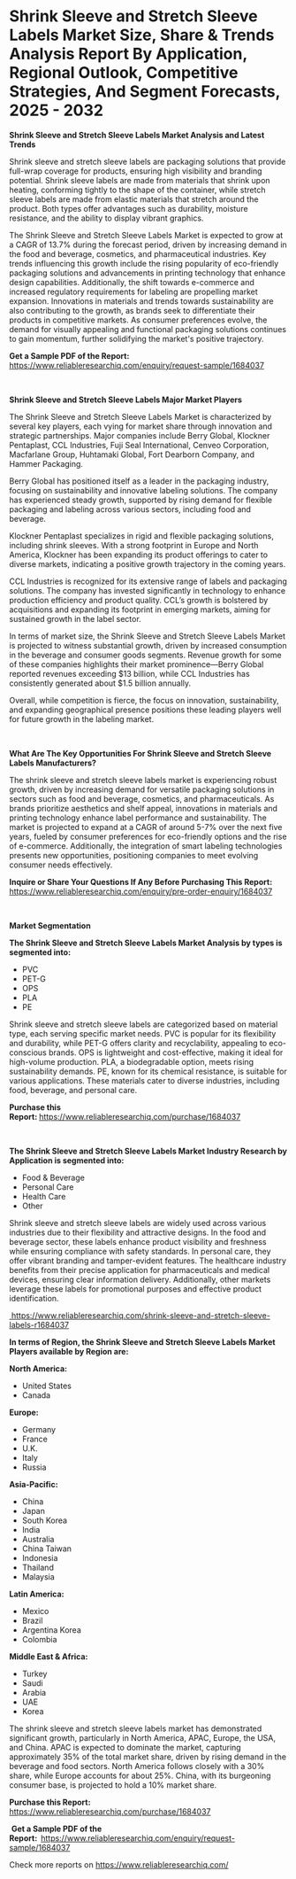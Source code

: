 <p><h1>Shrink Sleeve and Stretch Sleeve Labels Market Size, Share & Trends Analysis Report By Application, Regional Outlook, Competitive Strategies, And Segment Forecasts, 2025 - 2032</h1></p><p><strong>Shrink Sleeve and Stretch Sleeve Labels Market Analysis and Latest Trends</strong></p>
<p><p>Shrink sleeve and stretch sleeve labels are packaging solutions that provide full-wrap coverage for products, ensuring high visibility and branding potential. Shrink sleeve labels are made from materials that shrink upon heating, conforming tightly to the shape of the container, while stretch sleeve labels are made from elastic materials that stretch around the product. Both types offer advantages such as durability, moisture resistance, and the ability to display vibrant graphics.</p><p>The Shrink Sleeve and Stretch Sleeve Labels Market is expected to grow at a CAGR of 13.7% during the forecast period, driven by increasing demand in the food and beverage, cosmetics, and pharmaceutical industries. Key trends influencing this growth include the rising popularity of eco-friendly packaging solutions and advancements in printing technology that enhance design capabilities. Additionally, the shift towards e-commerce and increased regulatory requirements for labeling are propelling market expansion. Innovations in materials and trends towards sustainability are also contributing to the growth, as brands seek to differentiate their products in competitive markets. As consumer preferences evolve, the demand for visually appealing and functional packaging solutions continues to gain momentum, further solidifying the market's positive trajectory.</p></p>
<p><strong>Get a Sample PDF of the Report:&nbsp;</strong> <a href="https://www.reliableresearchiq.com/enquiry/request-sample/1684037?utm_campaign=2325&utm_medium=2&utm_source=Github&utm_content=ia&utm_term=26032025&utm_id=shrink-sleeve-and-stretch-sleeve-labels">https://www.reliableresearchiq.com/enquiry/request-sample/1684037</a></p>
<p>&nbsp;</p>
<p><strong>Shrink Sleeve and Stretch Sleeve Labels Major Market Players</strong></p>
<p><p>The Shrink Sleeve and Stretch Sleeve Labels Market is characterized by several key players, each vying for market share through innovation and strategic partnerships. Major companies include Berry Global, Klockner Pentaplast, CCL Industries, Fuji Seal International, Cenveo Corporation, Macfarlane Group, Huhtamaki Global, Fort Dearborn Company, and Hammer Packaging.</p><p>Berry Global has positioned itself as a leader in the packaging industry, focusing on sustainability and innovative labeling solutions. The company has experienced steady growth, supported by rising demand for flexible packaging and labeling across various sectors, including food and beverage.</p><p>Klockner Pentaplast specializes in rigid and flexible packaging solutions, including shrink sleeves. With a strong footprint in Europe and North America, Klockner has been expanding its product offerings to cater to diverse markets, indicating a positive growth trajectory in the coming years.</p><p>CCL Industries is recognized for its extensive range of labels and packaging solutions. The company has invested significantly in technology to enhance production efficiency and product quality. CCL’s growth is bolstered by acquisitions and expanding its footprint in emerging markets, aiming for sustained growth in the label sector.</p><p>In terms of market size, the Shrink Sleeve and Stretch Sleeve Labels Market is projected to witness substantial growth, driven by increased consumption in the beverage and consumer goods segments. Revenue growth for some of these companies highlights their market prominence—Berry Global reported revenues exceeding $13 billion, while CCL Industries has consistently generated about $1.5 billion annually.</p><p>Overall, while competition is fierce, the focus on innovation, sustainability, and expanding geographical presence positions these leading players well for future growth in the labeling market.</p></p>
<p>&nbsp;</p>
<p><strong>What Are The Key Opportunities For Shrink Sleeve and Stretch Sleeve Labels Manufacturers?</strong></p>
<p><p>The shrink sleeve and stretch sleeve labels market is experiencing robust growth, driven by increasing demand for versatile packaging solutions in sectors such as food and beverage, cosmetics, and pharmaceuticals. As brands prioritize aesthetics and shelf appeal, innovations in materials and printing technology enhance label performance and sustainability. The market is projected to expand at a CAGR of around 5-7% over the next five years, fueled by consumer preferences for eco-friendly options and the rise of e-commerce. Additionally, the integration of smart labeling technologies presents new opportunities, positioning companies to meet evolving consumer needs effectively.</p></p>
<p><strong>Inquire or Share Your Questions If Any Before Purchasing This Report:</strong> <a href="https://www.reliableresearchiq.com/enquiry/pre-order-enquiry/1684037?utm_campaign=2325&utm_medium=2&utm_source=Github&utm_content=ia&utm_term=26032025&utm_id=shrink-sleeve-and-stretch-sleeve-labels">https://www.reliableresearchiq.com/enquiry/pre-order-enquiry/1684037</a></p>
<p>&nbsp;</p>
<p><strong>Market Segmentation</strong></p>
<p><strong>The Shrink Sleeve and Stretch Sleeve Labels Market Analysis by types is segmented into:</strong></p>
<p><ul><li>PVC</li><li>PET-G</li><li>OPS</li><li>PLA</li><li>PE</li></ul></p>
<p><p>Shrink sleeve and stretch sleeve labels are categorized based on material type, each serving specific market needs. PVC is popular for its flexibility and durability, while PET-G offers clarity and recyclability, appealing to eco-conscious brands. OPS is lightweight and cost-effective, making it ideal for high-volume production. PLA, a biodegradable option, meets rising sustainability demands. PE, known for its chemical resistance, is suitable for various applications. These materials cater to diverse industries, including food, beverage, and personal care.</p></p>
<p><strong>Purchase this Report:&nbsp;</strong><a href="https://www.reliableresearchiq.com/purchase/1684037?utm_campaign=2325&utm_medium=2&utm_source=Github&utm_content=ia&utm_term=26032025&utm_id=shrink-sleeve-and-stretch-sleeve-labels">https://www.reliableresearchiq.com/purchase/1684037</a></p>
<p>&nbsp;</p>
<p><strong>The Shrink Sleeve and Stretch Sleeve Labels Market Industry Research by Application is segmented into:</strong></p>
<p><ul><li>Food & Beverage</li><li>Personal Care</li><li>Health Care</li><li>Other</li></ul></p>
<p><p>Shrink sleeve and stretch sleeve labels are widely used across various industries due to their flexibility and attractive designs. In the food and beverage sector, these labels enhance product visibility and freshness while ensuring compliance with safety standards. In personal care, they offer vibrant branding and tamper-evident features. The healthcare industry benefits from their precise application for pharmaceuticals and medical devices, ensuring clear information delivery. Additionally, other markets leverage these labels for promotional purposes and effective product identification.</p></p>
<p><a href="https://www.reliableresearchiq.com/shrink-sleeve-and-stretch-sleeve-labels-r1684037?utm_campaign=2325&utm_medium=2&utm_source=Github&utm_content=ia&utm_term=26032025&utm_id=shrink-sleeve-and-stretch-sleeve-labels">&nbsp;https://www.reliableresearchiq.com/shrink-sleeve-and-stretch-sleeve-labels-r1684037</a></p>
<p><strong>In terms of Region, the Shrink Sleeve and Stretch Sleeve Labels Market Players available by Region are:</strong></p>
<p>
    <p> <strong> North America: </strong>
        <ul>
            <li>United States</li>
            <li>Canada</li>
        </ul>
        </p> 
    <p> <strong> Europe: </strong>
        <ul>
            <li>Germany</li>
            <li>France</li>
            <li>U.K.</li>
            <li>Italy</li>
            <li>Russia</li>
        </ul>
        </p> 
    <p> <strong> Asia-Pacific: </strong>
        <ul>
            <li>China</li>
            <li>Japan</li>
            <li>South Korea</li>
            <li>India</li>
            <li>Australia</li>
            <li>China Taiwan</li>
            <li>Indonesia</li>
            <li>Thailand</li>
            <li>Malaysia</li>
        </ul>
        </p> 
    <p> <strong> Latin America: </strong>
        <ul>
            <li>Mexico</li>
            <li>Brazil</li>
            <li>Argentina Korea</li>
            <li>Colombia</li>
        </ul>
        </p> 
    <p> <strong> Middle East & Africa: </strong>
        <ul>
            <li>Turkey</li>
            <li>Saudi</li>
            <li>Arabia</li>
            <li>UAE</li>
            <li>Korea</li>
        </ul>
    </p>
    </p>
<p><p>The shrink sleeve and stretch sleeve labels market has demonstrated significant growth, particularly in North America, APAC, Europe, the USA, and China. APAC is expected to dominate the market, capturing approximately 35% of the total market share, driven by rising demand in the beverage and food sectors. North America follows closely with a 30% share, while Europe accounts for about 25%. China, with its burgeoning consumer base, is projected to hold a 10% market share.</p></p>
<p><strong>Purchase this Report: </strong><a href="https://www.reliableresearchiq.com/purchase/1684037?utm_campaign=2325&utm_medium=2&utm_source=Github&utm_content=ia&utm_term=26032025&utm_id=shrink-sleeve-and-stretch-sleeve-labels">https://www.reliableresearchiq.com/purchase/1684037</a></p>
<p>&nbsp;<strong>Get a Sample PDF of the Report:&nbsp;&nbsp;</strong><a href="https://www.reliableresearchiq.com/enquiry/request-sample/1684037?utm_campaign=2325&utm_medium=2&utm_source=Github&utm_content=ia&utm_term=26032025&utm_id=shrink-sleeve-and-stretch-sleeve-labels">https://www.reliableresearchiq.com/enquiry/request-sample/1684037</a></p>
<p><strong></strong></p>
<p>Check more reports on <a href="https://www.reliableresearchiq.com/?utm_campaign=2325&utm_medium=2&utm_source=Github&utm_content=ia&utm_term=26032025&utm_id=shrink-sleeve-and-stretch-sleeve-labels">https://www.reliableresearchiq.com/</a></p>
